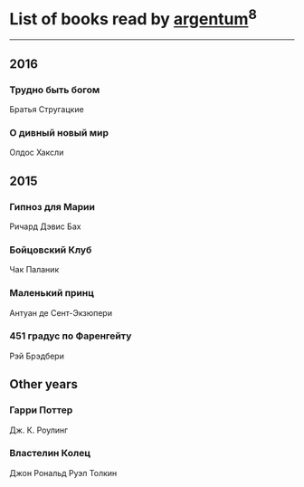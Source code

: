 # List of books read by [argentum](https://plus.google.com/+AlexandraPoliakova)<sup>8</sup>
---

## 2016

### Трудно быть богом
Братья Стругацкие


### О дивный новый мир
Олдос Хаксли



## 2015

### Гипноз для Марии
Ричард Дэвис Бах


### Бойцовский Клуб
Чак Паланик


### Маленький принц
Антуан де Сент-Экзюпери


### 451 градус по Фаренгейту
Рэй Брэдбери



## Other years

### Гарри Поттер
Дж. К. Роулинг


### Властелин Колец
Джон Рональд Руэл Толкин



